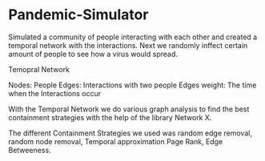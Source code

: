# Pandemic-Simulator
Simulated a community of people interacting with each other and created a temporal network with the interactions. Next we randomly inffect certain amount of people to see how a virus would spread.

Temopral Network

Nodes: People
Edges: Interactions with two people
Edges weight: The time when the Interactions occur

With the Temporal Network we do various graph analysis to find the best containment strategies with the help of the library Network X.

The different Containment Strategies we used was random edge removal, random node removal, Temporal approximation Page Rank, Edge Betweeness.
